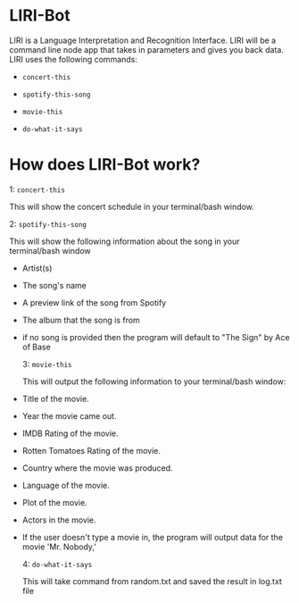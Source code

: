 # LIRI-Bot
LIRI is a Language Interpretation and Recognition Interface. LIRI will be a command line node app that takes in parameters and gives you back data.
LIRI uses the following commands:
* `concert-this`

* `spotify-this-song`

* `movie-this`

* `do-what-it-says`

# How does LIRI-Bot work?
  1: `concert-this`
  
   This will show the concert schedule in your terminal/bash window.

  2: `spotify-this-song`
  
  This will show the following information about the song in your terminal/bash window
* Artist(s)
* The song's name
* A preview link of the song from Spotify
* The album that the song is from
* if no song is provided then the program will default to "The Sign" by Ace of Base

  3: `movie-this`
  
  This will output the following information to your terminal/bash window:
* Title of the movie.
* Year the movie came out.
* IMDB Rating of the movie.
* Rotten Tomatoes Rating of the movie.
* Country where the movie was produced.
* Language of the movie.
* Plot of the movie.
* Actors in the movie.

* If the user doesn't type a movie in, the program will output data for the movie 'Mr. Nobody,'

   
  4: `do-what-it-says`
  
  This will take command from random.txt and saved the result in log.txt file
